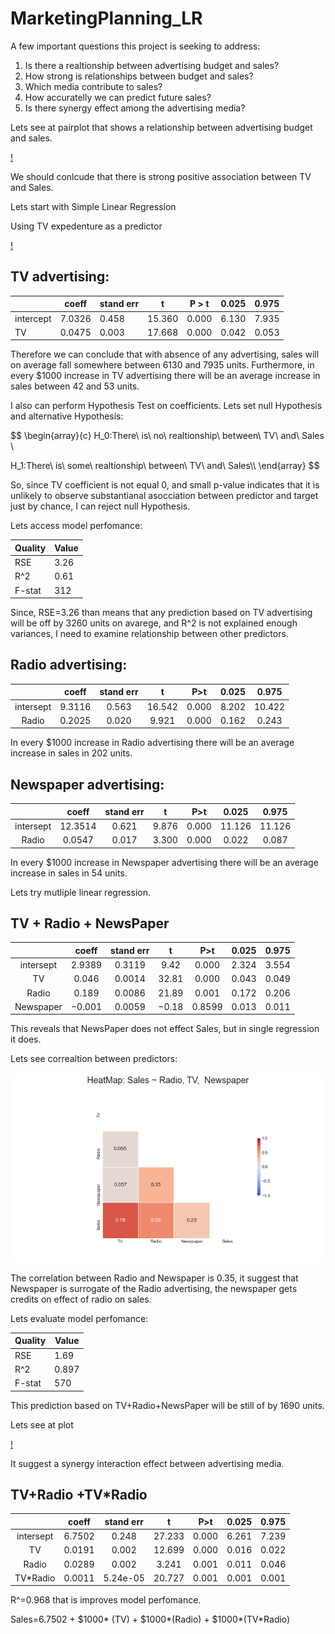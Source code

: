 # MarketingPlanning_LR

A few important questions this project is seeking to address:

1. Is there a realtionship between advertising budget and sales?
2. How strong is relationships between budget and sales?
3. Which media contribute to sales?
4. How accuratelly we can predict future sales?
5. Is there synergy effect among the advertising media?
   
Lets see at pairplot that shows a relationship between advertising budget and sales.

[!](pics/pairplot.png)

We should conlcude that there is strong positive association between TV and Sales. 

Lets start with Simple Linear Regression

Using TV expedenture as a predictor

[!](pics/TV_regr_Sales.png)

## TV advertising:

|           | coeff  | stand err |    t   | P > t | 0.025 | 0.975 |
|-----------|--------|-----------|:------:|-------|-------|-------|
| intercept | 7.0326 | 0.458     | 15.360 | 0.000 | 6.130 | 7.935 |
| TV        | 0.0475 | 0.003     | 17.668 | 0.000 | 0.042 | 0.053 |

Therefore we can conclude that with absence of any advertising, sales will on average fall somewhere between 6130 and 7935 units. Furthermore, in every $1000 increase in TV advertising there will be an average increase in sales between 42 and 53 units.

I also can perform Hypothesis Test on coefficients. Lets set null Hypothesis and alternative Hypothesis:

$$
\begin{array}{c}
H_0:There\ is\  no\  realtionship\ between\ TV\ and\  Sales \\

H_1:There\ is\  some\  realtionship\ between\ TV\ and\  Sales\\\\
\end{array}
$$

So, since TV coefficient is not equal 0, and small p-value indicates that it is unlikely to observe substantianal asocciation between predictor and target just by chance, I can reject null Hypothesis.

Lets access model perfomance:

| Quality | Value |
|---------|-------|
| RSE     | 3.26  |
| R^2     | 0.61  |
| F-stat  | 312   |

Since, RSE=3.26 than means that any prediction based on TV advertising will be off by 3260 units on avarege, and R^2 is not explained enough variances, I need to examine relationship between other predictors.

## Radio advertising:

|           |  coeff | stand err |    t   |  P>t  | 0.025 |  0.975 |
|:---------:|:------:|:---------:|:------:|:-----:|:-----:|:------:|
| intersept | 9.3116 |   0.563   | 16.542 | 0.000 | 8.202 | 10.422 |
|   Radio   | 0.2025 |   0.020   |  9.921 | 0.000 | 0.162 |  0.243 |

In every $1000 increase in Radio advertising there will be an average increase in sales in 202 units.

## Newspaper advertising:

|           |  coeff  | stand err |   t   |  P>t  |  0.025 |  0.975 |
|:---------:|:-------:|:---------:|:-----:|:-----:|:------:|:------:|
| intersept | 12.3514 |   0.621   | 9.876 | 0.000 | 11.126 | 11.126 |
|   Radio   |  0.0547 |   0.017   | 3.300 | 0.000 |  0.022 |  0.087 |

In every $1000 increase in Newspaper advertising there will be an average increase in sales in 54 units.

Lets try mutliple linear regression.


## TV + Radio + NewsPaper

|           |  coeff | stand err |   t   |   P>t  | 0.025 | 0.975 |
|:---------:|:------:|:---------:|:-----:|:------:|:-----:|:-----:|
| intersept | 2.9389 |   0.3119  |  9.42 |  0.000 | 2.324 | 3.554 |
|     TV    |  0.046 |   0.0014  | 32.81 |  0.000 | 0.043 | 0.049 |
|   Radio   |  0.189 |   0.0086  | 21.89 |  0.001 | 0.172 | 0.206 |
| Newspaper | −0.001 |   0.0059  | −0.18 | 0.8599 | 0.013 | 0.011 |

This reveals that NewsPaper does not effect Sales, but in single regression it does.

Lets see correaltion between predictors:

![](https://github.com/evgenygrobov/MarketingPlaninig_LR/blob/main/pics/Heatmap.png)


The correlation between Radio and Newspaper is 0.35, it suggest that Newspaper is surrogate of the Radio advertising, the newspaper gets credits on effect of radio on sales.

Lets evaluate model perfomance:

| Quality | Value |
|---------|-------|
| RSE     | 1.69  |
| R^2     | 0.897 |
| F-stat  | 570   |

This prediction based on TV+Radio+NewsPaper will be still of by 1690 units.

Lets see at plot

[!](pics/Regr_Sales~Radio+TV.png)

It suggest a synergy interaction effect between advertising media.

## TV+Radio +TV*Radio

|           |  coeff | stand err |    t   |  P>t  | 0.025 | 0.975 |
|:---------:|:------:|:---------:|:------:|:-----:|:-----:|:-----:|
| intersept | 6.7502 |   0.248   | 27.233 | 0.000 | 6.261 | 7.239 |
|     TV    | 0.0191 |   0.002   | 12.699 | 0.000 | 0.016 | 0.022 |
|   Radio   | 0.0289 |   0.002   |  3.241 | 0.001 | 0.011 | 0.046 |
|  TV*Radio | 0.0011 |  5.24e-05 | 20.727 | 0.001 | 0.001 | 0.001 |

R^=0.968 that is improves model perfomance. 

Sales=6.7502 + $1000* (TV) + $1000*(Radio) + $1000*(TV*Radio)

